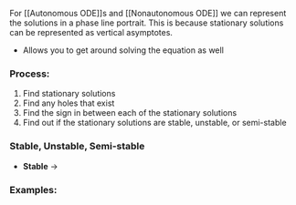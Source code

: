 For [[Autonomous ODE]]s and [[Nonautonomous ODE]] we can represent the solutions in a phase line portrait. This is because stationary solutions can be represented as vertical asymptotes.
- Allows you to get around solving the equation as well

### Process:
1. Find stationary solutions
2. Find any holes that exist
3. Find the sign in between each of the stationary solutions
4. Find out if the stationary solutions are stable, unstable, or semi-stable

### Stable, Unstable, Semi-stable
- **Stable** → 

### Examples: